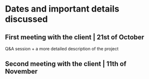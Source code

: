 # Dates and important details discussed

## First meeting with the client | 21st of October 
Q&A session + a more detailed description of the project

## Second meeting with the client | 11th of November
